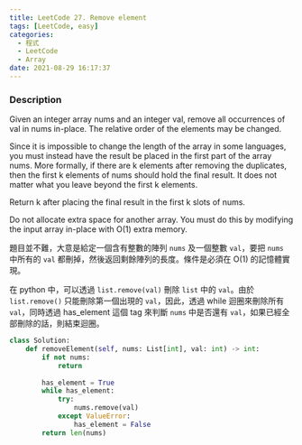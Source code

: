 ```yaml
---
title: LeetCode 27. Remove element
tags: [LeetCode, easy]
categories:
  - 程式
  - LeetCode
  - Array
date: 2021-08-29 16:17:37
---
```



### Description

Given an integer array nums and an integer val, remove all occurrences of val in nums in-place. The relative order of the elements may be changed.

Since it is impossible to change the length of the array in some languages, you must instead have the result be placed in the first part of the array nums. More formally, if there are k elements after removing the duplicates, then the first k elements of nums should hold the final result. It does not matter what you leave beyond the first k elements.

Return k after placing the final result in the first k slots of nums.

Do not allocate extra space for another array. You must do this by modifying the input array in-place with O(1) extra memory.

題目並不難，大意是給定一個含有整數的陣列 ```nums``` 及一個整數 ```val```，要把 ```nums``` 中所有的 ```val``` 都刪掉，然後返回剩餘陣列的長度。條件是必須在 O(1) 的記憶體實現。

在 python 中，可以透過 ```list.remove(val)``` 刪除 ```list``` 中的 ```val```。由於 ```list.remove()``` 只能刪除第一個出現的 ```val```，因此，透過 while 迴圈來刪除所有 ```val```，同時透過 has_element 這個 tag 來判斷 ```nums``` 中是否還有 ```val```，如果已經全部刪除的話，則結束迴圈。

```python
class Solution:
    def removeElement(self, nums: List[int], val: int) -> int:
        if not nums:
            return
        
        has_element = True
        while has_element:
            try:
                nums.remove(val)
            except ValueError:
                has_element = False
        return len(nums)
```